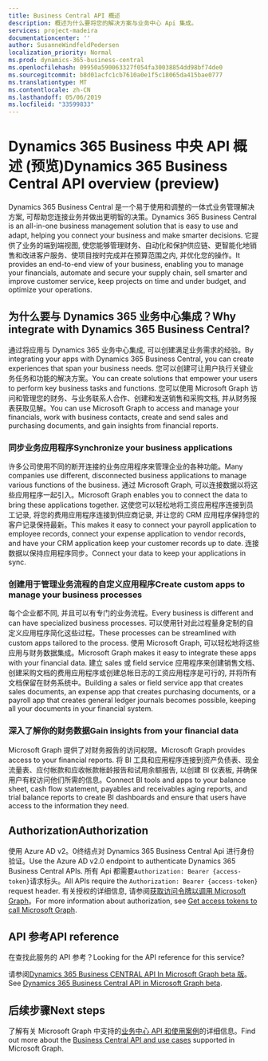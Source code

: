 ```yaml
---
title: Business Central API 概述
description: 概述为什么要将您的解决方案与业务中心 Api 集成。
services: project-madeira
documentationcenter: ''
author: SusanneWindfeldPedersen
localization_priority: Normal
ms.prod: dynamics-365-business-central
ms.openlocfilehash: 09950a590063327f054fa30038854dd98bf74de0
ms.sourcegitcommit: b8d01acfc1cb7610a0e1f5c18065da415bae0777
ms.translationtype: MT
ms.contentlocale: zh-CN
ms.lasthandoff: 05/06/2019
ms.locfileid: "33599833"
---
```

# <a name="dynamics-365-business-central-api-overview-preview"></a><span data-ttu-id="ddb8e-103">Dynamics 365 Business 中央 API 概述 (预览)</span><span class="sxs-lookup"><span data-stu-id="ddb8e-103">Dynamics 365 Business Central API overview (preview)</span></span>
<span data-ttu-id="ddb8e-104">Dynamics 365 Business Central 是一个易于使用和调整的一体式业务管理解决方案, 可帮助您连接业务并做出更明智的决策。</span><span class="sxs-lookup"><span data-stu-id="ddb8e-104">Dynamics 365 Business Central is an all-in-one business management solution that is easy to use and adapt, helping you connect your business and make smarter decisions.</span></span> <span data-ttu-id="ddb8e-105">它提供了业务的端到端视图, 使您能够管理财务、自动化和保护供应链、更智能化地销售和改进客户服务、使项目按时完成并在预算范围之内, 并优化您的操作。</span><span class="sxs-lookup"><span data-stu-id="ddb8e-105">It provides an end-to-end view of your business, enabling you to manage your financials, automate and secure your supply chain, sell smarter and improve customer service, keep projects on time and under budget, and optimize your operations.</span></span>

## <a name="why-integrate-with-dynamics-365-business-central"></a><span data-ttu-id="ddb8e-106">为什么要与 Dynamics 365 业务中心集成？</span><span class="sxs-lookup"><span data-stu-id="ddb8e-106">Why integrate with Dynamics 365 Business Central?</span></span>
<span data-ttu-id="ddb8e-107">通过将应用与 Dynamics 365 业务中心集成, 可以创建满足业务需求的经验。</span><span class="sxs-lookup"><span data-stu-id="ddb8e-107">By integrating your apps with Dynamics 365 Business Central, you can create experiences that span your business needs.</span></span> <span data-ttu-id="ddb8e-108">您可以创建可让用户执行关键业务任务和功能的解决方案。</span><span class="sxs-lookup"><span data-stu-id="ddb8e-108">You can create solutions that empower your users to perform key business tasks and functions.</span></span> <span data-ttu-id="ddb8e-109">您可以使用 Microsoft Graph 访问和管理您的财务、与业务联系人合作、创建和发送销售和采购文档, 并从财务报表获取见解。</span><span class="sxs-lookup"><span data-stu-id="ddb8e-109">You can use Microsoft Graph to access and manage your financials, work with business contacts, create and send sales and purchasing documents, and gain insights from financial reports.</span></span> 

### <a name="synchronize-your-business-applications"></a><span data-ttu-id="ddb8e-110">同步业务应用程序</span><span class="sxs-lookup"><span data-stu-id="ddb8e-110">Synchronize your business applications</span></span>
<span data-ttu-id="ddb8e-111">许多公司使用不同的断开连接的业务应用程序来管理企业的各种功能。</span><span class="sxs-lookup"><span data-stu-id="ddb8e-111">Many companies use different, disconnected business applications to manage various functions of the business.</span></span> <span data-ttu-id="ddb8e-112">通过 Microsoft Graph, 可以连接数据以将这些应用程序一起引入。</span><span class="sxs-lookup"><span data-stu-id="ddb8e-112">Microsoft Graph enables you to connect the data to bring these applications together.</span></span> <span data-ttu-id="ddb8e-113">这使您可以轻松地将工资应用程序连接到员工记录, 将您的费用应用程序连接到供应商记录, 并让您的 CRM 应用程序保持您的客户记录保持最新。</span><span class="sxs-lookup"><span data-stu-id="ddb8e-113">This makes it easy to connect your payroll application to employee records, connect your expense application to vendor records, and have your CRM application keep your customer records up to date.</span></span> <span data-ttu-id="ddb8e-114">连接数据以保持应用程序同步。</span><span class="sxs-lookup"><span data-stu-id="ddb8e-114">Connect your data to keep your applications in sync.</span></span>

### <a name="create-custom-apps-to-manage-your-business-processes"></a><span data-ttu-id="ddb8e-115">创建用于管理业务流程的自定义应用程序</span><span class="sxs-lookup"><span data-stu-id="ddb8e-115">Create custom apps to manage your business processes</span></span>
<span data-ttu-id="ddb8e-116">每个企业都不同, 并且可以有专门的业务流程。</span><span class="sxs-lookup"><span data-stu-id="ddb8e-116">Every business is different and can have specialized business processes.</span></span> <span data-ttu-id="ddb8e-117">可以使用针对此过程量身定制的自定义应用程序简化这些过程。</span><span class="sxs-lookup"><span data-stu-id="ddb8e-117">These processes can be streamlined with custom apps tailored to the process.</span></span> <span data-ttu-id="ddb8e-118">使用 Microsoft Graph, 可以轻松地将这些应用与财务数据集成。</span><span class="sxs-lookup"><span data-stu-id="ddb8e-118">Microsoft Graph makes it easy to integrate these apps with your financial data.</span></span> <span data-ttu-id="ddb8e-119">建立 sales 或 field service 应用程序来创建销售文档、创建采购文档的费用应用程序或创建总帐日志的工资应用程序是可行的, 并将所有文档保留在财务系统中。</span><span class="sxs-lookup"><span data-stu-id="ddb8e-119">Building a sales or field service app that creates sales documents, an expense app that creates purchasing documents, or a payroll app that creates general ledger journals becomes possible, keeping all your documents in your financial system.</span></span>

### <a name="gain-insights-from-your-financial-data"></a><span data-ttu-id="ddb8e-120">深入了解你的财务数据</span><span class="sxs-lookup"><span data-stu-id="ddb8e-120">Gain insights from your financial data</span></span>
<span data-ttu-id="ddb8e-121">Microsoft Graph 提供了对财务报告的访问权限。</span><span class="sxs-lookup"><span data-stu-id="ddb8e-121">Microsoft Graph provides access to your financial reports.</span></span> <span data-ttu-id="ddb8e-122">将 BI 工具和应用程序连接到资产负债表、现金流量表、应付帐款和应收帐款帐龄报告和试用余额报告, 以创建 BI 仪表板, 并确保用户有权访问他们所需的信息。</span><span class="sxs-lookup"><span data-stu-id="ddb8e-122">Connect BI tools and apps to your balance sheet, cash flow statement, payables and receivables aging reports, and trial balance reports to create BI dashboards and ensure that users have access to the information they need.</span></span>

## <a name="authorization"></a><span data-ttu-id="ddb8e-123">Authorization</span><span class="sxs-lookup"><span data-stu-id="ddb8e-123">Authorization</span></span>
<span data-ttu-id="ddb8e-124">使用 Azure AD v2。0终结点对 Dynamics 365 Business Central Api 进行身份验证。</span><span class="sxs-lookup"><span data-stu-id="ddb8e-124">Use the Azure AD v2.0 endpoint to authenticate Dynamics 365 Business Central APIs.</span></span> <span data-ttu-id="ddb8e-125">所有 Api 都需要`Authorization: Bearer {access-token}`请求标头。</span><span class="sxs-lookup"><span data-stu-id="ddb8e-125">All APIs require the `Authorization: Bearer {access-token}` request header.</span></span> <span data-ttu-id="ddb8e-126">有关授权的详细信息, 请参阅[获取访问令牌以调用 Microsoft Graph](./auth/)。</span><span class="sxs-lookup"><span data-stu-id="ddb8e-126">For more information about authorization, see [Get access tokens to call Microsoft Graph](./auth/).</span></span>

## <a name="api-reference"></a><span data-ttu-id="ddb8e-127">API 参考</span><span class="sxs-lookup"><span data-stu-id="ddb8e-127">API reference</span></span>
<span data-ttu-id="ddb8e-128">在查找此服务的 API 参考？</span><span class="sxs-lookup"><span data-stu-id="ddb8e-128">Looking for the API reference for this service?</span></span>

<span data-ttu-id="ddb8e-129">请参阅[Dynamics 365 Business CENTRAL API In Microsoft Graph beta 版](/graph/api/resources/dynamics-graph-reference?view=graph-rest-beta)。</span><span class="sxs-lookup"><span data-stu-id="ddb8e-129">See [Dynamics 365 Business Central API in Microsoft Graph beta](/graph/api/resources/dynamics-graph-reference?view=graph-rest-beta).</span></span>


## <a name="next-steps"></a><span data-ttu-id="ddb8e-130">后续步骤</span><span class="sxs-lookup"><span data-stu-id="ddb8e-130">Next steps</span></span>
<span data-ttu-id="ddb8e-131">了解有关 Microsoft Graph 中支持的[业务中心 API 和使用案例](/graph/api/resources/dynamics-graph-reference?view=graph-rest-beta)的详细信息。</span><span class="sxs-lookup"><span data-stu-id="ddb8e-131">Find out more about the [Business Central API and use cases](/graph/api/resources/dynamics-graph-reference?view=graph-rest-beta) supported in Microsoft Graph.</span></span>

